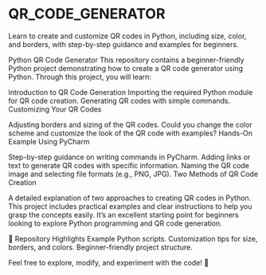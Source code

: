# QR_CODE_GENERATOR
Learn to create and customize QR codes in Python, including size, color, and borders, with step-by-step guidance and examples for beginners.

Python QR Code Generator
This repository contains a beginner-friendly Python project demonstrating how to create a QR code generator using Python. Through this project, you will learn:

Introduction to QR Code Generation
Importing the required Python module for QR code creation.
Generating QR codes with simple commands.
Customizing Your QR Codes

Adjusting borders and sizing of the QR codes.
Could you change the color scheme and customize the look of the QR code with examples?
Hands-On Example Using PyCharm

Step-by-step guidance on writing commands in PyCharm.
Adding links or text to generate QR codes with specific information.
Naming the QR code image and selecting file formats (e.g., PNG, JPG).
Two Methods of QR Code Creation

A detailed explanation of two approaches to creating QR codes in Python.
This project includes practical examples and clear instructions to help you grasp the concepts easily. It’s an excellent starting point for beginners looking to explore Python programming and QR code generation.

📂 Repository Highlights
Example Python scripts.
Customization tips for size, borders, and colors.
Beginner-friendly project structure.

Feel free to explore, modify, and experiment with the code! 🎉
